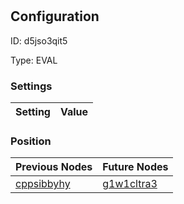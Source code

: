 # <nil>
## Configuration
ID:  d5jso3qit5

Type: EVAL 


### Settings
| Setting | Value  |
| :------------------------ | ---------------------------------------- |
 




### Position
| Previous Nodes | Future Nodes |
| :------------- | ------------ |
| [cppsibbyhy](./cppsibbyhy.md) | [g1w1cltra3](./g1w1cltra3.md) |